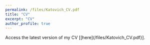 ```yaml
---
permalink: /files/Katovich_CV.pdf
title: "CV"
excerpt: "CV"
author_profile: true
---
```


Access the latest version of my CV [[here](/files/Katovich_CV.pdf}].

